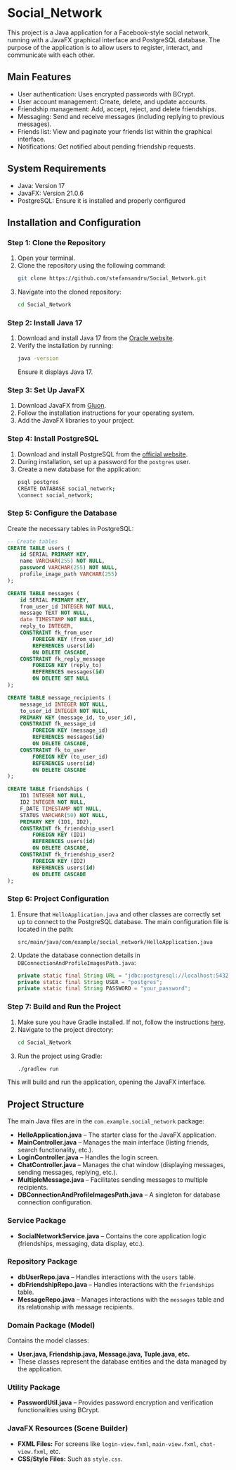 # Social_Network

This project is a Java application for a Facebook-style social network, running with a JavaFX graphical interface and PostgreSQL database. The purpose of the application is to allow users to register, interact, and communicate with each other.

## Main Features

- User authentication: Uses encrypted passwords with BCrypt.
- User account management: Create, delete, and update accounts.
- Friendship management: Add, accept, reject, and delete friendships.
- Messaging: Send and receive messages (including replying to previous messages).
- Friends list: View and paginate your friends list within the graphical interface.
- Notifications: Get notified about pending friendship requests.

## System Requirements

- Java: Version 17
- JavaFX: Version 21.0.6
- PostgreSQL: Ensure it is installed and properly configured

## Installation and Configuration

### Step 1: Clone the Repository

1. Open your terminal.
2. Clone the repository using the following command:
    ```sh
    git clone https://github.com/stefansandru/Social_Network.git
    ```
3. Navigate into the cloned repository:
    ```sh
    cd Social_Network
    ```

### Step 2: Install Java 17

1. Download and install Java 17 from the [Oracle website](https://www.oracle.com/java/technologies/javase-jdk17-downloads.html).
2. Verify the installation by running:
    ```sh
    java -version
    ```
   Ensure it displays Java 17.

### Step 3: Set Up JavaFX

1. Download JavaFX from [Gluon](https://gluonhq.com/products/javafx/).
2. Follow the installation instructions for your operating system.
3. Add the JavaFX libraries to your project.

### Step 4: Install PostgreSQL

1. Download and install PostgreSQL from the [official website](https://www.postgresql.org/download/).
2. During installation, set up a password for the `postgres` user.
3. Create a new database for the application:
    ```sh
    psql postgres
    CREATE DATABASE social_network;
    \connect social_network;
    ```

### Step 5: Configure the Database

Create the necessary tables in PostgreSQL:

```sql
-- Create tables
CREATE TABLE users (
    id SERIAL PRIMARY KEY,
    name VARCHAR(255) NOT NULL,
    password VARCHAR(255) NOT NULL,
    profile_image_path VARCHAR(255)
);

CREATE TABLE messages (
    id SERIAL PRIMARY KEY,
    from_user_id INTEGER NOT NULL,
    message TEXT NOT NULL,
    date TIMESTAMP NOT NULL,
    reply_to INTEGER,
    CONSTRAINT fk_from_user
        FOREIGN KEY (from_user_id)
        REFERENCES users(id)
        ON DELETE CASCADE,
    CONSTRAINT fk_reply_message
        FOREIGN KEY (reply_to)
        REFERENCES messages(id)
        ON DELETE SET NULL
);

CREATE TABLE message_recipients (
    message_id INTEGER NOT NULL,
    to_user_id INTEGER NOT NULL,
    PRIMARY KEY (message_id, to_user_id),
    CONSTRAINT fk_message_id
        FOREIGN KEY (message_id)
        REFERENCES messages(id)
        ON DELETE CASCADE,
    CONSTRAINT fk_to_user
        FOREIGN KEY (to_user_id)
        REFERENCES users(id)
        ON DELETE CASCADE
);

CREATE TABLE friendships (
    ID1 INTEGER NOT NULL,
    ID2 INTEGER NOT NULL,
    F_DATE TIMESTAMP NOT NULL,
    STATUS VARCHAR(50) NOT NULL,
    PRIMARY KEY (ID1, ID2),
    CONSTRAINT fk_friendship_user1
        FOREIGN KEY (ID1)
        REFERENCES users(id)
        ON DELETE CASCADE,
    CONSTRAINT fk_friendship_user2
        FOREIGN KEY (ID2)
        REFERENCES users(id)
        ON DELETE CASCADE
);
```

### Step 6: Project Configuration

1. Ensure that `HelloApplication.java` and other classes are correctly set up to connect to the PostgreSQL database. The main configuration file is located in the path:
    ```
    src/main/java/com/example/social_network/HelloApplication.java
    ```

2. Update the database connection details in `DBConnectionAndProfileImagesPath.java`:
    ```java
    private static final String URL = "jdbc:postgresql://localhost:5432/social_network";
    private static final String USER = "postgres";
    private static final String PASSWORD = "your_password";
    ```

### Step 7: Build and Run the Project

1. Make sure you have Gradle installed. If not, follow the instructions [here](https://gradle.org/install/).
2. Navigate to the project directory:
    ```sh
    cd Social_Network
    ```
3. Run the project using Gradle:
    ```sh
    ./gradlew run
    ```

This will build and run the application, opening the JavaFX interface.

## Project Structure

The main Java files are in the `com.example.social_network` package:

- **HelloApplication.java** – The starter class for the JavaFX application.
- **MainController.java** – Manages the main interface (listing friends, search functionality, etc.).
- **LoginController.java** – Handles the login screen.
- **ChatController.java** – Manages the chat window (displaying messages, sending messages, replying, etc.).
- **MultipleMessage.java** – Facilitates sending messages to multiple recipients.
- **DBConnectionAndProfileImagesPath.java** – A singleton for database connection configuration.

### Service Package

- **SocialNetworkService.java** – Contains the core application logic (friendships, messaging, data display, etc.).

### Repository Package

- **dbUserRepo.java** – Handles interactions with the `users` table.
- **dbFriendshipRepo.java** – Handles interactions with the `friendships` table.
- **MessageRepo.java** – Manages interactions with the `messages` table and its relationship with message recipients.

### Domain Package (Model)

Contains the model classes:

- **User.java, Friendship.java, Message.java, Tuple.java, etc.**
- These classes represent the database entities and the data managed by the application.

### Utility Package

- **PasswordUtil.java** – Provides password encryption and verification functionalities using BCrypt.

### JavaFX Resources (Scene Builder)

- **FXML Files:** For screens like `login-view.fxml`, `main-view.fxml`, `chat-view.fxml`, etc.
- **CSS/Style Files:** Such as `style.css`.
